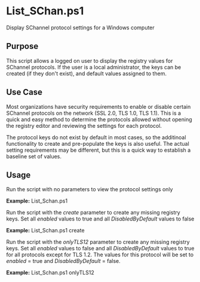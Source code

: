 # List_SChan.ps1
Display SChannel protocol settings for a Windows computer

## Purpose
This script allows a logged on user to display the registry values for SChannel protocols.   If the user is a local administrator, the keys can be created (if they don't exist), and default values assigned to them.

## Use Case
Most organizations have security requirements to enable or disable certain SChannel protocols on the network (SSL 2.0, TLS 1.0, TLS 1.1).  This is a quick and easy method to determine the protocols allowed  without opening the registry editor and reviewing the settings for each protocol.

The protocol keys do not exist by default in most cases, so the additinoal functionality to create and pre-populate the keys is also useful.  The actual setting requirements may be different, but this is a quick way to establish a baseline set of values.

## Usage
Run the script with no parameters to view the protocol settings only

**Example:**  List_Schan.ps1

Run the script with the *create* parameter to create any missing registry keys.  Set all *enabled* values to true and all *DisabledByDefault* values to false

**Example:**  List_Schan.ps1 create

Run the script with the *onlyTLS12* parameter to create any missing registry keys.  Set all *enabled* values to false and all *DisabledByDefault* values to true for all protocols except for TLS 1.2.  The values for this protocol will be set to *enabled* = true and *DisabledByDefault* = false.

**Example:**  List_Schan.ps1 onlyTLS12



